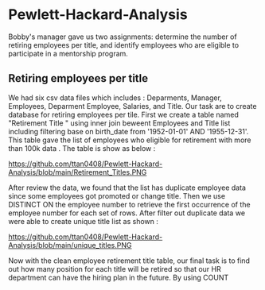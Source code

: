 # Pewlett-Hackard-Analysis

Bobby's manager gave us two assignments: determine the number of retiring employees per title, and identify employees who are eligible to participate in a mentorship program. 

## Retiring employees per title
We had six csv data files which includes : Deparments, Manager, Employees, Deparment Employee, Salaries, and Title. Our task are to create database for retiring employees per tile. First we create a table named "Retirement Title " using inner join beweent Employees and Title list including filtering base on birth_date from '1952-01-01' AND '1955-12-31'. This table gave the list of employees who eligible for retirement with more than 100k data . The table is show as below :

https://github.com/ttan0408/Pewlett-Hackard-Analysis/blob/main/Retirement_Titles.PNG

After review the data, we found that the list has duplicate employee data since some employees got promoted or change title. Then we use DISTINCT ON the employee number to retrieve the first occurrence of the employee number for each set of rows. After filter out duplicate data we were able to create unique title list as shown :

https://github.com/ttan0408/Pewlett-Hackard-Analysis/blob/main/unique_titles.PNG

Now with the clean employee retirement title table, our final task is to find out how many position for each title will be retired so that our HR department can have the hiring plan in the future. By using COUNT 




